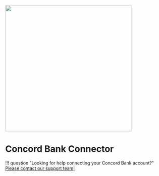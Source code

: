 <img src="https://static.openfintech.io/payment_providers/concord/logo.svg?w=400" width="400px" >

# Concord Bank Connector

!!! question "Looking for help connecting your Concord Bank account?"
    [Please contact our support team!](mailto:{{custom.support_email}})